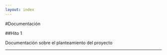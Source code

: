 ```yaml
---
layout: index
---
```




#Documentación


##Hito 1


Documentación sobre el planteamiento del proyecto
_ _ _

